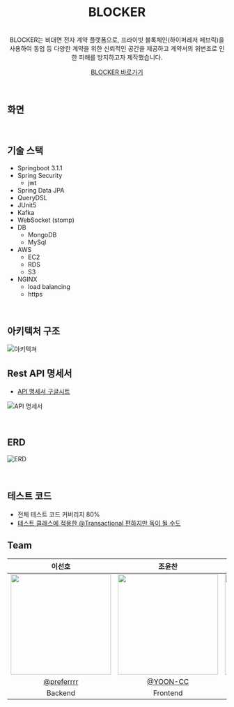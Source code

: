 <div align="center" >

# BLOCKER

</div>


<div align="center" >
</br>
BLOCKER는 비대면 전자 계약 플랫폼으로, 프라이빗 블록체인(하이퍼레저 페브릭)을 사용하여 동업 등 다양한 계약을 위한 신뢰적인 공간을 제공하고 계약서의 위변조로 인한 피해를 방지하고자 제작했습니다.

</br>


[BLOCKER 바로가기](https://blockerrrr.site)

</div>

</br>

## 화면
</br>


## 기술 스택
- Springboot 3.1.1
- Spring Security
    - jwt
- Spring Data JPA
- QueryDSL
- JUnit5
- Kafka
- WebSocket (stomp)
- DB
    - MongoDB
    - MySql
- AWS
    - EC2
    - RDS
    - S3
- NGINX
    - load balancing
    - https

</br>

## 아키텍처 구조
![아키텍쳐](https://github.com/preferrrr/BLOCKER_SERVER/assets/99793526/6102bef9-f0f8-4103-9c68-6b39d668ea92)

## Rest API 명세서
- [API 명세서 구글시트](https://docs.google.com/spreadsheets/d/1DFMd0ERGCjn0O0FpOp1oUvjnTeKOAhN43ziPQ3hMcdg/edit#gid=2006977463) 

![API 명세서](https://github.com/preferrrr/BLOCKER_SERVER/assets/99793526/c4731807-afd7-4ecf-8ec2-bd66e6b6cb54)

</br>

## ERD
![ERD](https://github.com/preferrrr/BLOCKER_SERVER/assets/99793526/4c8d2f64-2790-4d21-bf3b-082db1aa87ea) 

</br>

## 테스트 코드
- 전체 테스트 코드 커버리지 80%
- [테스트 클래스에 적용한 @Transactional 편하지만 독이 될 수도](https://prefercoding.tistory.com/42)


## Team
<div align="center" >


 
|이선호|조윤찬|오예준|
|:---:|:---:|:---:|
|<img width="230px" src="https://avatars.githubusercontent.com/u/99793526?v=4"/> | <img width="230px" src="https://avatars.githubusercontent.com/u/87313979?v=4"/> |<img width="230px" src="https://avatars.githubusercontent.com/u/101854418?v=4"/> |
|[@preferrrr](https://github.com/preferrrr)|[@YOON-CC](https://github.com/YOON-CC)|[@nu-jey](https://github.com/ddogong)|
|Backend| Frontend | ios |

</div>

</br>
